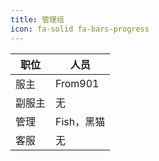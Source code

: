 ```yaml
---
title: 管理组
icon: fa-solid fa-bars-progress
---
```

| 职位   | 人员       |
| ------ | ---------- |
| 服主   | From901    |
| 副服主 | 无         |
| 管理   | Fish，黑猫 |
| 客服   | 无         |
